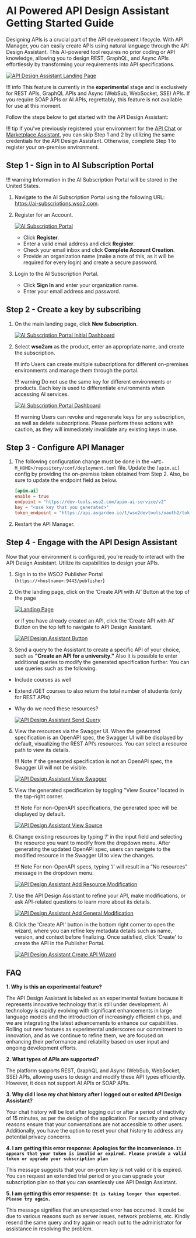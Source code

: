 # AI Powered API Design Assistant Getting Started Guide

Designing APIs is a crucial part of the API development lifecycle. With API Manager, you can easily create APIs using natural language through the API Design Assistant. This AI-powered tool requires no prior coding or API knowledge, allowing you to design REST, GraphQL, and Async APIs effortlessly by transforming your requirements into API specifications.

[![API Design Assistant Landing Page]({{base_path}}/assets/img/design/create-api-with-ai/welcome-page.png)]({{base_path}}/assets/img/design/create-api-with-ai/welcome-page.png)

!!! info
    This feature is currently in the **experimental** stage and is exclusively for REST APIs, GraphQL APIs and Async (WebSub, WebSocket, SSE) APIs. If you require SOAP APIs or AI APIs, regrettably, this feature is not available for use at this moment.

Follow the steps below to get started with the API Design Assistant:

!!! tip
    If you've previously registered your environment for the [API Chat]({{base_path}}/consume/invoke-apis/invoke-apis-using-tools/test-apis-with-apichat) or [Marketplace Assistant]({{base_path}}/consume/discover-apis/marketplace-assistant), you can skip Step 1 and 2 by utilizing the same credentials for the API Design Assistant. Otherwise, complete Step 1 to register your on-premise environment.

## Step 1 - Sign in to AI Subscription Portal

!!! warning
        Information in the AI Subscription Portal will be stored in the United States.

1. Navigate to the AI Subscription Portal using the following URL: <a href="https://ai-subscriptions.wso2.com">https://ai-subscriptions.wso2.com</a>.

2. Register for an Account.

   [![AI Subscription Portal]({{base_path}}/assets/img/observe/ai-subscription-portal.png)]({{base_path}}/assets/img/observe/ai-subscription-portal.png)

   - Click **Register**.
   - Enter a valid email address and click **Register**.
   - Check your email inbox and click **Complete Account Creation**.
   - Provide an organization name (make a note of this, as it will be required for every login) and create a secure password.

3. Login to the AI Subscription Portal.

   - Click **Sign In** and enter your organization name.
   - Enter your email address and password.

## Step 2 - Create a key by subscribing

1. On the main landing page, click **New Subscription**.

      [![AI Subscription Portal Initial Dashboard]({{base_path}}/assets/img/observe/ai-subscription-portal-2.png)]({{base_path}}/assets/img/observe/ai-subscription-portal-2.png)

2. Select **wso2am** as the product, enter an appropriate name, and create the subscription.

    !!! info
        Users can create multiple subscriptions for different on-premises environments and manage them through the portal.

    !!! warning
        Do not use the same key for different environments or products. Each key is used to differentiate environments when accessing AI services.

    [![AI Subscription Portal Dashboard]({{base_path}}/assets/img/observe/ai-subscription-portal-3.png)]({{base_path}}/assets/img/observe/ai-subscription-portal-3.png)

    !!! warning
        Users can revoke and regenerate keys for any subscription, as well as delete subscriptions. Please perform these actions with caution, as they will immediately invalidate any existing keys in use.

## Step 3 - Configure API Manager

1. The following configuration change must be done in the `<API-M_HOME>/repository/conf/deployment.toml` file. Update the `[apim.ai]` config by providing the on-premise token obtained from Step 2. Also, be sure to update the endpoint field as below.

      ```toml
      [apim.ai]
      enable = true
      endpoint = "https://dev-tools.wso2.com/apim-ai-service/v2"
      key = "<use key that you generated>"
      token_endpoint = "https://api.asgardeo.io/t/wso2devtools/oauth2/token"
      ```

2. Restart the API Manager.

## Step 4 - Engage with the API Design Assistant

Now that your environment is configured, you're ready to interact with the API Design Assistant. Utilize its capabilities to design your APIs.

1.  Sign in to the WSO2 Publisher Portal (`https://<hostname>:9443/publisher`)

2.  On the landing page, click on the ‘Create API with AI’ Button at the top of the page 

    [![Landing Page]({{base_path}}/assets/img/design/create-api-with-ai/landing-page.png)]({{base_path}}/assets/img/design/create-api-with-ai/landing-page.png)
    
    or if you have already created an API, click the ‘Create API with AI’ Button on the top left to navigate to API Design Assistant.

    [![API Design Assistant Button]({{base_path}}/assets/img/design/create-api-with-ai/api-design-assistant-button.png)]({{base_path}}/assets/img/design/create-api-with-ai/api-design-assistant-button.png)

3. Send a query to the Assistant to create a specific API of your choice, such as **"Create an API for a university."** Also it is possible to enter additional queries to modify the generated specification further. You can use queries such as the following. 
- Include courses as well
- Extend /GET courses to also return the total number of students (only for REST APIs)
- Why do we need these resources?

    [![API Design Assistant Send Query]({{base_path}}/assets/img/design/create-api-with-ai/send-query.png)]({{base_path}}/assets/img/design/create-api-with-ai/send-query.png)

4. View the resources via the Swagger UI. When the generated specification is an OpenAPI spec, the Swagger UI will be displayed by default, visualizing the REST API’s resources. You can select a resource path to view its details.

    !!! Note
    If the generated specification is not an OpenAPI spec, the Swagger UI will not be visible.

    [![API Design Assistant View Swagger]({{base_path}}/assets/img/design/create-api-with-ai/view-swagger.png)]({{base_path}}/assets/img/design/create-api-with-ai/view-swagger.png)

5. View the generated specification by toggling "View Source" located in the top-right corner.

    !!! Note
    For non-OpenAPI specifications, the generated spec will be displayed by default.

    [![API Design Assistant View Source]({{base_path}}/assets/img/design/create-api-with-ai/view-source.png)]({{base_path}}/assets/img/design/create-api-with-ai/view-source.png)

6. Change existing resources by typing ‘/’ in the input field and selecting the resource you want to modify from the dropdown menu. After generating the updated OpenAPI spec, users can navigate to the modified resource in the Swagger UI to view the changes.

    !!! Note
    For non-OpenAPI specs, typing ‘/’ will result in a “No resources” message in the dropdown menu.

    [![API Design Assistant Add Resource Modification]({{base_path}}/assets/img/design/create-api-with-ai/add-resource-modification.png)]({{base_path}}/assets/img/design/create-api-with-ai/add-resource-modification.png)

7. Use the API Design Assistant to refine your API, make modifications, or ask API-related questions to learn more about its details.

    [![API Design Assistant Add General Modification]({{base_path}}/assets/img/design/create-api-with-ai/add-general-modification.png)]({{base_path}}/assets/img/design/create-api-with-ai/add-general-modification.png)

8. Click the 'Create API' button in the bottom right corner to open the wizard, where you can refine key metadata details such as name, version, and context before finalizing. Once satisfied, click 'Create' to create the API in the Publisher Portal.

    [![API Design Assistant Create API Wizard]({{base_path}}/assets/img/design/create-api-with-ai/create-api-wizard.png)]({{base_path}}/assets/img/design/create-api-with-ai/create-api-wizard.png)

## FAQ

**1. Why is this an experimental feature?**

The API Design Assistant is labeled as an experimental feature because it represents innovative technology that is still under development. AI technology is rapidly evolving with significant enhancements in large language models and the introduction of increasingly efficient chips, and we are integrating the latest advancements to enhance our capabilities. Rolling out new features as experimental underscores our commitment to innovation, and as we continue to refine them, we are focused on enhancing their performance and reliability based on user input and ongoing development efforts.

**2. What types of APIs are supported?**

The platform supports REST, GraphQL and Async (WebSub, WebSocket, SSE) APIs, allowing users to design and modify these API types efficiently. However, it does not support AI APIs or SOAP APIs.

**3. Why did I lose my chat history after I logged out or exited API Design Assistant?**

Your chat history will be lost after logging out or after a period of inactivity of 15 minutes, as per the design of the application. For security and privacy reasons ensure that your conversations are not accessible to other users. Additionally, you have the option to reset your chat history to address any potential privacy concerns.

**4. I am getting this error response: Apologies for the inconvenience. `It appears that your token is invalid or expired. Please provide a valid token or upgrade your subscription plan `**

This message suggests that your on-prem key is not valid or it is expired. You can request an extended trial period or you can upgrade your subscription plan so that you can seamlessly use API Design Assistant.

**5. I am getting this error response: `It is taking longer than expected. Please try again. `**

This message signifies that an unexpected error has occurred. It could be due to various reasons such as server issues, network problems, etc. Kindly resend the same query and try again or reach out to the administrator for assistance in resolving the problem.
